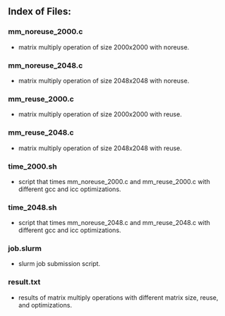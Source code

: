 ## Index of Files:

### mm_noreuse_2000.c
* matrix multiply operation of size 2000x2000 with noreuse.

### mm_noreuse_2048.c
* matrix multiply operation of size 2048x2048 with noreuse.

### mm_reuse_2000.c
* matrix multiply operation of size 2000x2000 with reuse.

### mm_reuse_2048.c
* matrix multiply operation of size 2048x2048 with reuse.

### time_2000.sh
* script that times mm_noreuse_2000.c and mm_reuse_2000.c with different gcc and icc optimizations.

### time_2048.sh
* script that times mm_noreuse_2048.c and mm_reuse_2048.c with different gcc and icc optimizations.

### job.slurm
* slurm job submission script.

### result.txt
* results of matrix multiply operations with different matrix size, reuse, and optimizations.

